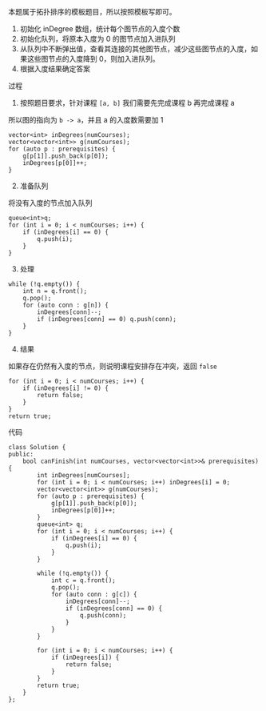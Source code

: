 本题属于拓扑排序的模板题目，所以按照模板写即可。
1. 初始化 inDegree 数组，统计每个图节点的入度个数
2. 初始化队列，将原本入度为 0 的图节点加入进队列
3. 从队列中不断弹出值，查看其连接的其他图节点，减少这些图节点的入度，如果这些图节点的入度降到 0，则加入进队列。
4. 根据入度结果确定答案

过程
1. 按照题目要求，针对课程 `[a, b]` 我们需要先完成课程 b 再完成课程 a

所以图的指向为 `b -> a`，并且 a 的入度数需要加 1

```
vector<int> inDegrees(numCourses);
vector<vector<int>> g(numCourses);
for (auto p : prerequisites) {
    g[p[1]].push_back(p[0]);
    inDegrees[p[0]]++;
}
```

2. 准备队列

将没有入度的节点加入队列
```
queue<int>q;
for (int i = 0; i < numCourses; i++) {
    if (inDegrees[i] == 0) {
        q.push(i);
    }
}
```

3. 处理
```
while (!q.empty()) {
    int n = q.front();
    q.pop();
    for (auto conn : g[n]) {
        inDegrees[conn]--;
        if (inDegrees[conn] == 0) q.push(conn);
    }
}
```

4. 结果

如果存在仍然有入度的节点，则说明课程安排存在冲突，返回 `false`
```
for (int i = 0; i < numCourses; i++) {
    if (inDegrees[i] != 0) {
        return false;
    }
}
return true;
```

代码

```
class Solution {
public:
    bool canFinish(int numCourses, vector<vector<int>>& prerequisites) {
        int inDegrees[numCourses];
        for (int i = 0; i < numCourses; i++) inDegrees[i] = 0;
        vector<vector<int>> g(numCourses);
        for (auto p : prerequisites) {
            g[p[1]].push_back(p[0]);
            inDegrees[p[0]]++;
        }
        queue<int> q;
        for (int i = 0; i < numCourses; i++) {
            if (inDegrees[i] == 0) {
                q.push(i);
            }
        }
        
        while (!q.empty()) {
            int c = q.front();
            q.pop();
            for (auto conn : g[c]) {
                inDegrees[conn]--;
                if (inDegrees[conn] == 0) {
                    q.push(conn);
                }
            }
        }
        
        for (int i = 0; i < numCourses; i++) {
            if (inDegrees[i]) {
                return false;
            }
        }
        return true;
    }
};
```